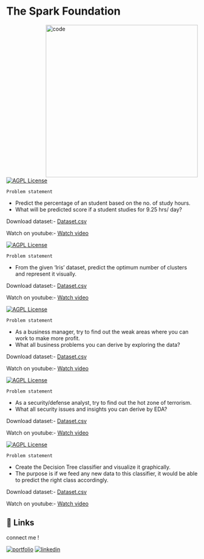
# The Spark Foundation

<img align ="right" alt ="code" width ="400" src = "https://cdn.dribbble.com/users/4055494/screenshots/15215756/media/d2b66c4ca0192aa26d103448b3d1518b.gif">

[![AGPL License](https://img.shields.io/badge/PREDICTION_USING_SUPERVISED_ML-LEVEL_BEGINNER-blue.svg)](http://www.gnu.org/licenses/agpl-3.0)


`Problem statement`




 - Predict the percentage of an student based on the no. of study hours.
 - What will be predicted score if a student studies for 9.25 hrs/ day?


Download dataset:-
[Dataset.csv](https://github.com/vidnesharma20/Spark-foundation-Task/blob/main/task%201.csv)

Watch on youtube:-
[Watch video](https://www.youtube.com/watch?v=yQjoaUEZD1g)


[![AGPL License](https://img.shields.io/badge/PREDICTION_USING_UNSUPERVISED_ML-LEVEL_BEGINNER-Green.svg)](http://www.gnu.org/licenses/agpl-3.0)


`Problem statement`




 - From the given ‘Iris’ dataset, predict the optimum number of clusters and represent it visually.
 


Download dataset:-
[Dataset.csv](https://bit.ly/3kXTdox)

Watch on youtube:-
[Watch video](https://youtu.be/whF657Bsbuw)


[![AGPL License](https://img.shields.io/badge/EXPLORITY_DATA_ANALYSIS_[RETAIL]-LEVEL_BEGINNER-blue.svg)](http://www.gnu.org/licenses/agpl-3.0)


`Problem statement`




 - As a business manager, try to find out the weak areas where you can work to make more profit.
 - What all business problems you can derive by exploring the data?
 


Download dataset:-
[Dataset.csv](https://github.com/vidnesharma20/Spark-foundation-Task/blob/main/Task_3-SampleSuperstore.csv)

Watch on youtube:-
[Watch video](https://youtu.be/tJTE-nCzKTA)


[![AGPL License](https://img.shields.io/badge/EXPLORITY_DATA_ANALYSIS_[TERRORISM]-LEVEL_INTERMEDIATE-GREEN.svg)](http://www.gnu.org/licenses/agpl-3.0)


`Problem statement`




 - As a security/defense analyst, try to find out the hot zone of terrorism.
 - What all security issues and insights you can derive by EDA?


Download dataset:-
[Dataset.csv](https://bit.ly/2TK5Xn5)

Watch on youtube:-
[Watch video](https://youtu.be/jKFElGQ5WFc)


[![AGPL License](https://img.shields.io/badge/PREDICATION_USING_DECISION_TREE_ALGORITHM_[TERRORISM]-LEVEL_INTERMEDIATE-red.svg)](http://www.gnu.org/licenses/agpl-3.0)


`Problem statement`




 - Create the Decision Tree classifier and visualize it graphically.
 - The purpose is if we feed any new data to this classifier, it would be able to predict the right class accordingly.


Download dataset:-
[Dataset.csv](https://github.com/vidnesharma20/Spark-foundation-Task/blob/main/Task_5Iris.csv)

Watch on youtube:-
[Watch video](https://youtu.be/MxO1lke5uXg)


## 🔗 Links
connect me !

[![portfolio](https://img.shields.io/badge/Youtube-840000?style=for-the-badge&logo=youtube&logoColor=red)](https://www.youtube.com/@noobnobitaa/videos)
[![linkedin](https://img.shields.io/badge/linkedin-0A66C2?style=for-the-badge&logo=linkedin&logoColor=white)](https://www.linkedin.com/in/vidnesh-sharma-875755207/)





